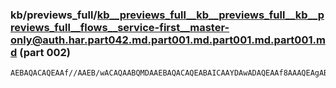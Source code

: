### kb/previews_full/kb__previews_full__kb__previews_full__kb__previews_full__flows__service-first__master-only@auth.har.part042.md.part001.md.part001.md.part001.md (part 002)

```md
AEBAQACAQEAAf//AAEB/wACAQAABQMDAAEBAQACAQEABAICAAYDAwADAQEAAf8AAAQEAgABAQAA/v/+AP///wABAAAABgMEAAUBAwAAAgAA/P/+AAEA/wAGAwQA/v/+AP8A/wD+//8AAgIDAAEBAgD/AP
```

```
